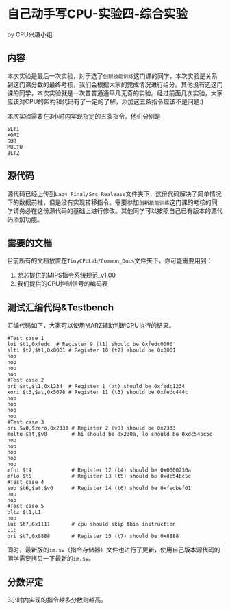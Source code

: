 # 自己动手写CPU-实验四-综合实验
by CPU兴趣小组

## 内容
本次实验是最后一次实验，对于选了``创新技能训练``这门课的同学，本次实验是关系到这门课分数的最终考核，我们会根据大家的完成情况进行给分。其他没有选这门课的同学，本次实验就是一次普普通通平凡无奇的实验。经过前面几次实验，大家应该对CPU的架构和代码有了一定的了解，添加这五条指令应该不是问题:)

本次实验需要在3小时内实现指定的五条指令。他们分别是
```
SLTI
XORI
SUB
MULTU
BLTZ
```

## 源代码
源代码已经上传到``Lab4_Final/Src_Realease``文件夹下，这份代码解决了简单情况下的数据前推，但是没有实现转移指令。需要参加``创新技能训练``这门课的考核的同学请务必在这份源代码的基础上进行修改。其他同学可以按照自己已有版本的源代码添加功能。

## 需要的文档
目前所有的文档放置在``TinyCPULab/Common_Docs``文件夹下，你可能需要用到：
1. 龙芯提供的MIPS指令系统规范_v1.00
2. 我们提供的CPU控制信号的编码表

## 测试汇编代码&Testbench
汇编代码如下，大家可以使用MARZ辅助判断CPU执行的结果。
```
#Test case 1
lui $t1,0xfedc	# Register 9 (t1) should be 0xfedc0000
slti $t2,$t1,0x0001 # Register 10 (t2) should be 0x0001
nop
nop
nop
nop
#Test case 2
ori $at,$t1,0x1234  # Register 1 (at) should be 0xfedc1234
xori $t3,$at,0x5678 # Register 11 (t3) should be 0xfedc444c
nop
nop
nop
nop
#Test case 3
ori $v0,$zero,0x2333 # Register 2 (v0) should be 0x2333
multu $at,$v0        # hi should be 0x230a, lo should be 0xdc54bc5c
nop
nop
nop
nop
nop
mfhi $t4             # Register 12 (t4) should be 0x0000230a
mflo $t5             # Register 13 (t5) should be 0xdc54bc5c
#Test case 4
sub $t6,$at,$v0      # Register 14 (t6) should be 0xfedbef01
nop
nop
#Test case 5
bltz $t1,L1
nop
lui $t7,0x1111       # cpu should skip this instruction
L1:
ori $t7,0x8888       # Register 15 (t7) should be 0x8888
```

同时，最新版的``im.sv``（指令存储器）文件也进行了更新，使用自己版本源代码的同学需要拷贝一下最新的``im.sv``。
## 分数评定
3小时内实现的指令越多分数则越高。